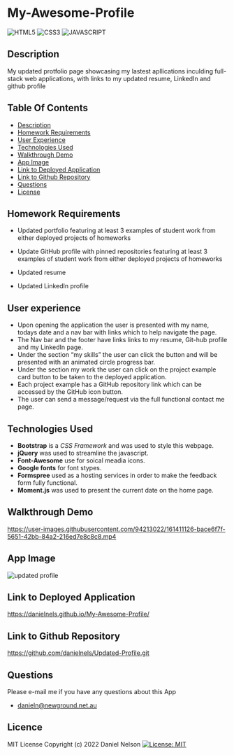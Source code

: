 # My-Awesome-Profile

![HTML5](https://img.shields.io/badge/HTML5-E34F26?style=for-the-badge&logo=html5&logoColor=white)
![CSS3](https://img.shields.io/badge/CSS3-1572B6?style=for-the-badge&logo=css3&logoColor=white)
![JAVASCRIPT](https://img.shields.io/badge/JavaScript-323330?style=for-the-badge&logo=javascript&logoColor=F7DF1E)

## Description
My updated protfolio page showcasing my lastest apllications inculding full-stack web applications, with links to my updated resume, LinkedIn and github profile

 ## Table Of Contents
  * [Description](#description)
  * [Homework Requirements](#homework-requirements)
  * [User Experience](#user-experience)
  * [Technologies Used](#technologies-used)
  * [Walkthrough Demo](#walkthrough-demo)
  * [App Image ](#app-image)
  * [Link to Deployed Application](#link-to-deployed-application)
  * [Link to Github Repository](#link-to-github-repository)
  * [Questions](#questions)
  * [License](#license)


## Homework Requirements

* Updated portfolio featuring at least 3 examples of student work from either deployed projects of homeworks

* Update GitHub profile with pinned repositories featuring at least 3 examples of student work from either deployed projects of homeworks

* Updated resume

* Updated LinkedIn profile
 
## User experience
- Upon opening the application the user is presented with my name, todays date and a nav bar with links  which to help navigate the page.
- The Nav bar and the footer have links links to my resume, Git-hub profile and my LinkedIn page.
- Under the section “my skills” the user can click the button and will be presented with an animated circle progress bar.
- Under the section my work the user can click on the project example card button to be taken to the deployed application. 
- Each project example has a GitHub repository link which can be accessed by the GitHub icon button.
- The user can send a message/request via the full functional contact me page.


## Technologies Used

- **Bootstrap** is a *CSS Framework* and was used to style this webpage.   
- **jQuery** was used to streamline the javascript. 
- **Font-Awesome** use for soical meadia icons.
- **Google fonts** for font stypes.
- **Formspree** used as a hosting services in order to make the feedback form fully functional. 
- **Moment.js** was used to present the current date on the home page.

## Walkthrough Demo


https://user-images.githubusercontent.com/94213022/161411126-bace6f7f-5651-42bb-84a2-216ed7e8c8c8.mp4


## App Image
![updated profile](https://user-images.githubusercontent.com/94213022/152631887-f40c1e65-2fb4-410b-87ce-ce346f1ace7e.png)

## Link to Deployed Application
https://danielnels.github.io/My-Awesome-Profile/

## Link to Github Repository
https://github.com/danielnels/Updated-Profile.git

## Questions
  Please e-mail me if you have any questions about this App
  * danieln@newground.net.au 

## Licence
MIT License Copyright (c) 2022 Daniel Nelson
[![License: MIT](https://img.shields.io/badge/License-MIT-yellow.svg)](https://opensource.org/licenses/MIT)

